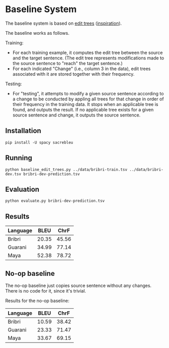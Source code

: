# Baseline System

The baseline system is based on [edit trees](https://doras.dcu.ie/550/1/GrzegorzPhDFinal.pdf) ([inspiration](https://aclanthology.org/P16-2090.pdf)).

The baseline works as follows.

Training:
- For each training example, it computes the edit tree between the source and the target sentence. (The edit tree represents modifications made to the source sentence to "reach" the target sentence.)
- For each indicated "Change" (i.e., column 3 in the data), edit trees associated with it are stored together with their frequency.

Testing:
- For "testing",  it attempts to modify a given source sentence according to a change to be conducted by appling all trees for that change in order of their frequency in the training data. It stops when an applicable tree is found, and outputs the result. If no applicable tree exists for a given source sentence and change, it outputs the source sentence.

## Installation

```
pip install -U spacy sacrebleu
```

## Running

```
python baseline_edit_trees.py ../data/bribri-train.tsv ../data/bribri-dev.tsv bribri-dev-prediction.tsv
```

## Evaluation

```
python evaluate.py bribri-dev-prediction.tsv
```

## Results

| Language |  BLEU | ChrF |
-----------|-------|-------
Bribri     | 20.35 | 45.56
Guarani    | 34.99 | 77.14
Maya       | 52.38 | 78.72

## No-op baseline

The no-op baseline just copies source sentence without any changes.
There is no code for it, since it's trivial.

Results for the no-op baseline:

| Language |  BLEU | ChrF |
-----------|-------|-------
Bribri     | 10.59 | 38.42
Guarani    | 23.33 | 71.47
Maya       | 33.67 | 69.15
